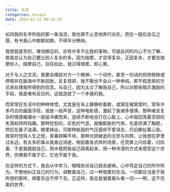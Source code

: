 ```yaml
---
title: 东流
categories: essays
date: 2014-01-22 09:14:25
---
```


如同我的名字所指的那一条浊流，我也需不止息地奔行向东。而在一路后会见之感，有令我心中郁郁如铸，不得半分畅快。

我想我是苦的，难怕眼见的，亦有许多不比我的事物，可彼此间的内心不为了解，故我总认为自己要比别人复杂的多。因为揣摩，才显得复杂，正因复杂，才要去揣摩别人，揣摩自己，往往如此，我过得很累，即心累。

对于与人之交流，我要会捕捉对方一个眼神，一个动作，甚至一句话的抑扬顿挫或停顿并在脑海中不断回放，反复观研，我不敢也不会以一种单纯，即不假思索的方式来处理我所得到的信息。与自己，因为太过了解我自己，所以对那些暗示激励的手段，我是难有反应的，这就造就了一个矛盾的我。

而常常在生活中的种种体悟，尤其是在车上静静听着歌，或窝在被窝里时，常有许多巧合的画面浮现，或是一段声音，这种电影感，激起了我诸多情愫，那种难言复杂的情感箱潮水一层层冲袭而来，连续不断地击打在心脏上，心中就回荡着空寂的失落和阵阵钝痛。那种忧愁的，灰色的气息，就像膨胀的气体，先是挤满了胸腔，然后在鼻子溢满，眼里掉出，可那种胀鼓的气压感却不曾消去，仍旧撕扯着心急。我常时觉得人生之短，青春转瞬不待，那种光阴棱逝的无奈与煎熬，让我想在梦里过永远。有太多的事从我身边消逝，绚丽着各式样的场景，在荧屏上闪烁着，闪烁着、于是我跳脱自己，用木框把我自己隔离起来，用一种冷漠的方式来感受这个世界，仿佛我不属于它，它也不属于我。

在这样的方式下，我会从中学习，暗暗告诉自己趋吉避祸，心中笃定自己的所作所为，不倦地纠正自己的行为，调教着自己，过一种很累的生活。一切都应当是于我所想的那样，顺着东边不停下去。正这样。我总是皱着眉头看一切——啊，这不完美的世界。

